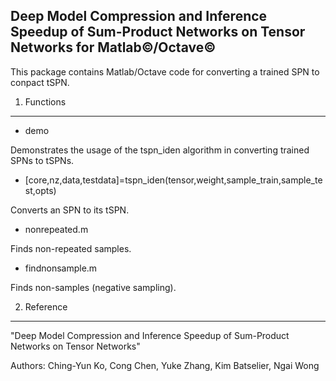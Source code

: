 Deep Model Compression and Inference Speedup of Sum-Product Networks on Tensor Networks for Matlab&copy;/Octave&copy;
--------------------------------------------------------------------------------------------------

This package contains Matlab/Octave code for converting a trained SPN to conpact tSPN.


1. Functions
------------

* demo

Demonstrates the usage of the tspn_iden algorithm in converting trained SPNs to tSPNs. 

* [core,nz,data,testdata]=tspn_iden(tensor,weight,sample_train,sample_test,opts)

Converts an SPN to its tSPN.

* nonrepeated.m

Finds non-repeated samples.

* findnonsample.m

Finds non-samples (negative sampling).


2. Reference
------------
"Deep Model Compression and Inference Speedup of Sum-Product Networks on Tensor Networks"

Authors: Ching-Yun Ko, Cong Chen, Yuke Zhang, Kim Batselier, Ngai Wong



